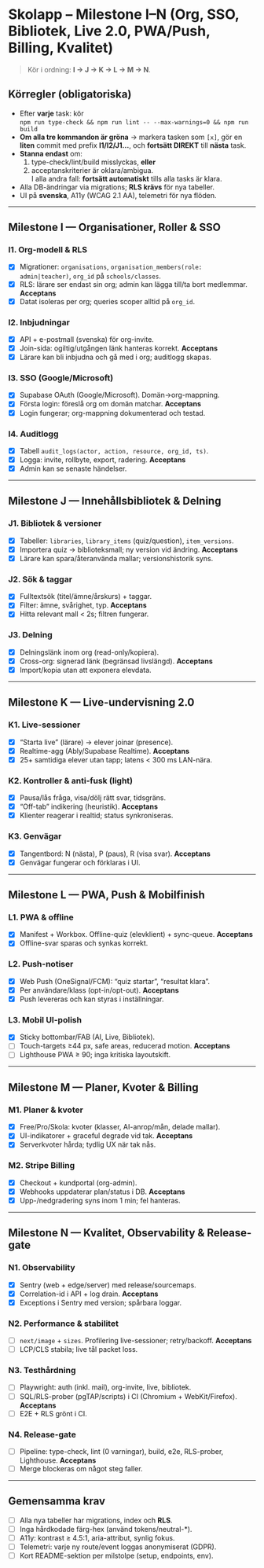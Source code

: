 # Skolapp – Milestone I–N (Org, SSO, Bibliotek, Live 2.0, PWA/Push, Billing, Kvalitet)

> Kör i ordning: **I → J → K → L → M → N**.

## Körregler (obligatoriska)
- Efter **varje** task: kör  
  `npm run type-check && npm run lint -- --max-warnings=0 && npm run build`
- **Om alla tre kommandon är gröna** → markera tasken som `[x]`, gör en **liten** commit
  med prefix **I1/I2/J1…**, och **fortsätt DIREKT** till **nästa** task.
- **Stanna endast** om:
  1) type-check/lint/build misslyckas, **eller**  
  2) acceptanskriterier är oklara/ambigua.  
  I alla andra fall: **fortsätt automatiskt** tills alla tasks är klara.
- Alla DB-ändringar via migrations; **RLS krävs** för nya tabeller.
- UI på **svenska**, A11y (WCAG 2.1 AA), telemetri för nya flöden.

---

## Milestone I — Organisationer, Roller & SSO

### I1. Org-modell & RLS
- [x] Migrationer: `organisations`, `organisation_members(role: admin|teacher)`, `org_id` på `schools/classes`.
- [x] RLS: lärare ser endast sin org; admin kan lägga till/ta bort medlemmar.
**Acceptans**
- [x] Datat isoleras per org; queries scoper alltid på `org_id`.

### I2. Inbjudningar
- [x] API + e-postmall (svenska) för org-invite.
- [x] Join-sida: ogiltig/utgången länk hanteras korrekt.
**Acceptans**
- [x] Lärare kan bli inbjudna och gå med i org; auditlogg skapas.

### I3. SSO (Google/Microsoft)
- [x] Supabase OAuth (Google/Microsoft). Domän→org-mappning.
- [x] Första login: föreslå org om domän matchar.
**Acceptans**
- [x] Login fungerar; org-mappning dokumenterad och testad.

### I4. Auditlogg
- [x] Tabell `audit_logs(actor, action, resource, org_id, ts)`.
- [x] Logga: invite, rollbyte, export, radering.
**Acceptans**
- [x] Admin kan se senaste händelser.

---

## Milestone J — Innehållsbibliotek & Delning

### J1. Bibliotek & versioner
 - [x] Tabeller: `libraries`, `library_items` (quiz/question), `item_versions`.
 - [x] Importera quiz → biblioteksmall; ny version vid ändring.
**Acceptans**
 - [x] Lärare kan spara/återanvända mallar; versionshistorik syns.

### J2. Sök & taggar
 - [x] Fulltextsök (titel/ämne/årskurs) + taggar.
 - [x] Filter: ämne, svårighet, typ.
**Acceptans**
 - [x] Hitta relevant mall < 2s; filtren fungerar.

### J3. Delning
 - [x] Delningslänk inom org (read-only/kopiera).
 - [x] Cross-org: signerad länk (begränsad livslängd).
**Acceptans**
 - [x] Import/kopia utan att exponera elevdata.

---

## Milestone K — Live-undervisning 2.0

### K1. Live-sessioner
 - [x] “Starta live” (lärare) → elever joinar (presence).
 - [x] Realtime-agg (Ably/Supabase Realtime).
**Acceptans**
 - [x] 25+ samtidiga elever utan tapp; latens < 300 ms LAN-nära.

### K2. Kontroller & anti-fusk (light)
 - [x] Pausa/lås fråga, visa/dölj rätt svar, tidsgräns.
 - [x] “Off-tab” indikering (heuristik).
**Acceptans**
 - [x] Klienter reagerar i realtid; status synkroniseras.

### K3. Genvägar
 - [x] Tangentbord: N (nästa), P (paus), R (visa svar).
**Acceptans**
 - [x] Genvägar fungerar och förklaras i UI.

---

## Milestone L — PWA, Push & Mobilfinish

### L1. PWA & offline
 - [x] Manifest + Workbox. Offline-quiz (elevklient) + sync-queue.
**Acceptans**
 - [x] Offline-svar sparas och synkas korrekt.

### L2. Push-notiser
 - [x] Web Push (OneSignal/FCM): “quiz startar”, “resultat klara”.
 - [x] Per användare/klass (opt-in/opt-out).
**Acceptans**
 - [x] Push levereras och kan styras i inställningar.

### L3. Mobil UI-polish
 - [x] Sticky bottombar/FAB (AI, Live, Bibliotek).
 - [ ] Touch-targets ≥44 px, safe areas, reducerad motion.
**Acceptans**
 - [ ] Lighthouse PWA ≥ 90; inga kritiska layoutskift.

---

## Milestone M — Planer, Kvoter & Billing

### M1. Planer & kvoter
- [x] Free/Pro/Skola: kvoter (klasser, AI-anrop/mån, delade mallar).
- [x] UI-indikatorer + graceful degrade vid tak.
**Acceptans**
- [x] Serverkvoter hårda; tydlig UX när tak nås.

### M2. Stripe Billing
- [x] Checkout + kundportal (org-admin).
- [x] Webhooks uppdaterar plan/status i DB.
**Acceptans**
- [x] Upp-/nedgradering syns inom 1 min; fel hanteras.

---

## Milestone N — Kvalitet, Observability & Release-gate

### N1. Observability
- [x] Sentry (web + edge/server) med release/sourcemaps.
- [x] Correlation-id i API + log drain.
**Acceptans**
- [x] Exceptions i Sentry med version; spårbara loggar.

### N2. Performance & stabilitet
- [ ] `next/image` + `sizes`. Profilering live-sessioner; retry/backoff.
**Acceptans**
- [ ] LCP/CLS stabila; live tål packet loss.

### N3. Testhårdning
- [ ] Playwright: auth (inkl. mail), org-invite, live, bibliotek.
- [ ] SQL/RLS-prober (pgTAP/scripts) i CI (Chromium + WebKit/Firefox).
**Acceptans**
- [ ] E2E + RLS grönt i CI.

### N4. Release-gate
- [ ] Pipeline: type-check, lint (0 varningar), build, e2e, RLS-prober, Lighthouse.
**Acceptans**
- [ ] Merge blockeras om något steg faller.

---

## Gemensamma krav
- [ ] Alla nya tabeller har migrations, index och **RLS**.
- [ ] Inga hårdkodade färg-hex (använd tokens/neutral-*).
- [ ] A11y: kontrast ≥ 4.5:1, aria-attribut, synlig fokus.
- [ ] Telemetri: varje ny route/event loggas anonymiserat (GDPR).
- [ ] Kort README-sektion per milstolpe (setup, endpoints, env).
